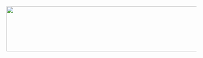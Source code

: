 
<a href="https://github.com/devxb/gitanimals">
  <img
    src="https://render.gitanimals.org/lines/jsan-codes"
    width="600"
    height="120"
  />
</a>
  
<!--
**jsan-codes/jsan-codes** is a ✨ _special_ ✨ repository because its `README.md` (this file) appears on your GitHub profile.

Here are some ideas to get you started:

- 🔭 I’m currently working on ...
- 🌱 I’m currently learning ...
- 👯 I’m looking to collaborate on ...
- 🤔 I’m looking for help with ...
- 💬 Ask me about ...
- 📫 How to reach me: ...
- 😄 Pronouns: ...
- ⚡ Fun fact: ...
-->
